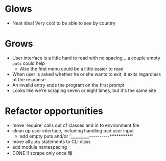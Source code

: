 # Glows

  - Neat idea!  Very cool to be able to see by country

# Grows

  - User interface is a little hard to read with no spacing... a couple empty `puts` could help
    - Also the first menu could be a little easier to read
  - When user is asked whether he or she wants to exit, it exits regardless of the response
  - An invalid entry ends the program on the first prompt  
  - Looks like we're scraping seven or eight times, but it's the same site

# Refactor opportunities

  - move 'require' calls out of classes and in to environment file
  - clean up user interface, including handling bad user input
    - add empty puts and/or '_________----------**********'
  - move all `puts` statements to CLI class
  - add module namespacing
  - DONE !! scrape only once 耀
